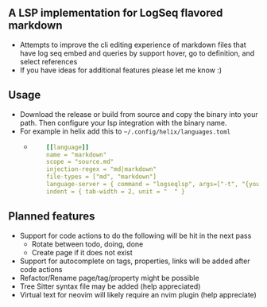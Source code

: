 ## A LSP implementation for LogSeq flavored markdown

- Attempts to improve the cli editing experience of markdown files that have log seq embed and queries by support hover, go to definition, and select references
- If you have ideas for additional features please let me know :)

## Usage

- Download the release or build from source and copy the binary into your path. Then configure your lsp integration with the binary name.
- For example in helix add this to `~/.config/helix/languages.toml`
  - ```yaml
        [[language]]
        name = "markdown"
        scope = "source.md"
        injection-regex = "md|markdown"
        file-types = ["md", "markdown"]
        language-server = { command = "logseqlsp", args=["-t", "{your-token}", "-p", "{lsp-port}", "--log-file", "{/path/to/file}"] }
        indent = { tab-width = 2, unit = "  " }
    ```

## Planned features
  - Support for code actions to do the following will be hit in the next pass
    - Rotate between todo, doing, done
    - Create page if it does not exist
  - Support for autocomplete on tags, properties, links will be added after code actions
  - Refactor/Rename page/tag/property might be possible
  - Tree Sitter syntax file may be added (help appreciated)
  - Virtual text for neovim will likely require an nvim plugin (help appreciate)
